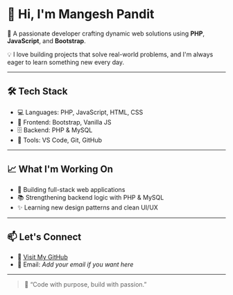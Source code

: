 # 👋 Hi, I'm Mangesh Pandit

🚀 A passionate developer crafting dynamic web solutions using **PHP**, **JavaScript**, and **Bootstrap**.

💡 I love building projects that solve real-world problems, and I'm always eager to learn something new every day.

---

## 🛠️ Tech Stack

- 💻 Languages: PHP, JavaScript, HTML, CSS
- 🎨 Frontend: Bootstrap, Vanilla JS
- 🗄️ Backend: PHP & MySQL
- 🧰 Tools: VS Code, Git, GitHub

---

## 📈 What I'm Working On

- 🔧 Building full-stack web applications
- 📚 Strengthening backend logic with PHP & MySQL
- ✨ Learning new design patterns and clean UI/UX

---

## 📫 Let's Connect

- 💼 [Visit My GitHub](https://github.com/Mangesh0781)
- 📧 Email: *Add your email if you want here*

---

> 💬 “Code with purpose, build with passion.”  